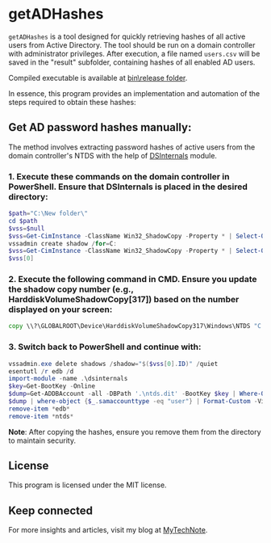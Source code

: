 # getADHashes

`getADHashes` is a tool designed for quickly retrieving hashes of all active users from Active Directory. The tool should be run on a domain controller with administrator privileges. After execution, a file named `users.csv` will be saved in the "result" subfolder, containing hashes of all enabled AD users.

Compiled executable is available at [bin\release folder](https://github.com/sanglyb/getADHashes/blob/main/bin/Release/getADHashes.exe).

In essence, this program provides an implementation and automation of the steps required to obtain these hashes:

## Get AD password hashes manually:

The method involves extracting password hashes of active users from the domain controller's NTDS with the help of [DSInternals](https://github.com/MichaelGrafnetter/DSInternals) module.

### 1. Execute these commands on the domain controller in PowerShell. Ensure that DSInternals is placed in the desired directory:
```powershell
$path="C:\New folder\"
cd $path
$vss=$null
$vss=Get-CimInstance -ClassName Win32_ShadowCopy -Property * | Select-Object DeviceObject,ID
vssadmin create shadow /for=C:
$vss=Get-CimInstance -ClassName Win32_ShadowCopy -Property * | Select-Object DeviceObject,ID
$vss[0]
```
### 2. Execute the following command in CMD. Ensure you update the shadow copy number (e.g., HarddiskVolumeShadowCopy[317]) based on the number displayed on your screen:
```cmd
copy \\?\GLOBALROOT\Device\HarddiskVolumeShadowCopy317\Windows\NTDS "C:\new folder"
```
### 3. Switch back to PowerShell and continue with:
```powershell
vssadmin.exe delete shadows /shadow="$($vss[0].ID)" /quiet
esentutl /r edb /d
import-module -name .\dsinternals
$key=Get-BootKey -Online
$dump=Get-ADDBAccount -all -DBPath '.\ntds.dit' -BootKey $key | Where-Object {$_.enabled -eq "True"}
$dump | where-object {$_.samaccounttype -eq "user"} | Format-Custom -View PwDump | out-file -FilePath users.pwdump -Encoding utf8
remove-item *edb*
remove-item *ntds*
```
**Note**: After copying the hashes, ensure you remove them from the directory to maintain security.

## License
This program is licensed under the MIT license.

## Keep connected
For more insights and articles, visit my blog at [MyTechNote](https://www.mytechnote.ru).
